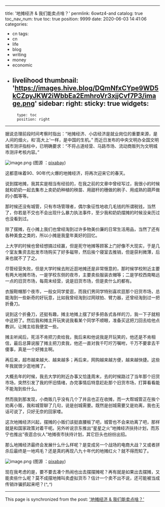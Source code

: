 
---
title: '地摊经济 & 我们能卖点啥？'
permlink: 6owtz4-and
catalog: true
toc_nav_num: true
toc: true
position: 9999
date: 2020-06-03 14:41:06
categories:
- cn
tags:
- cn
- life
- blog
- writing
- money
- economic
- livelihood
thumbnail: 'https://images.hive.blog/DQmNfxCYpe9WD5kCZpyJKW2iWbbEa2EmhroVr3xjjCvf7P3/image.png'
sidebar:
    right:
        sticky: true
widgets:
    -
        type: toc
        position: right
---


据说总理前段时间考察时指出：“地摊经济、小店经济是就业岗位的重要来源，是人间的烟火，和‘高大上’一样，是中国的生机。” 而近日发布的中央文明办全国文明城市测评指标中，已明确要求：“不将占道经营、马路市场、流动商贩列为文明城市测评考核内容。”


![image.png](https://images.hive.blog/DQmNfxCYpe9WD5kCZpyJKW2iWbbEa2EmhroVr3xjjCvf7P3/image.png)
(图源 ：[pixabay](https://pixabay.com/))

这都意味着90、90年代火爆的地摊经济，将再次迎来它的春天。

说到摆地摊，我其实是相当有经验的，在我之前的文章中曾经写过，我很小的时候就和奶奶一起去集市上卖奶奶种植的秧苗、用甜杆的穗做的刷子、用成熟的葫芦做的小瓢等等。

那时候还没有城管，只有市场管理者，偶尔象征性地收几毛钱的所谓税钱，当然了，你若是不交也不会出现什么暴力执法事件，至少我和奶奶摆摊的时候没亲历过也没看到过。

除了摆摊，在小摊上我们也曾经淘到过许多物美价廉的日常生活用品，当然了还有各种美食之类的，所以小摊是我童年美好的回忆。

上大学的时候也曾经想搞过经赢，但是死守地摊等顾客上门好像不大现实，于是几个室友集资去批发市场购买了好多磁带，然后挨个寝室去推销，但是获利微薄，后来也就不了了之。

尽管经营失败，但是大学时候去附近逛地摊还是非常惬意的，那时候学校附近主要有两大地摊市场，一是学校东侧的夜市，主要卖些服装衣帽等；二是学校西南略远一点的旧货市场，每周末经营，说是旧货市场，但是卖什么的都有。

衣服鞋帽那个夜市，一般女同学爱逛，而我们男同学特别喜欢逛那个旧货市场，总能淘到一些新奇的好玩意，比如我曾经淘到过网球拍、臂力器，还曾经淘到过一把折叠刀。

说到这个折叠刀，还挺有趣，摊主地摊上摆了好多把各式各样的刀，我一下子就相中这把了。然后我和摊主开玩笑说我看某个同学不顺眼，准备买这把刀回去给他点教训，让摊主给我便宜一些。

摊主听闻后，死活不肯把刀卖给我，我后来和他说我是开玩笑的，他还是不肯相信，最后总算说服了摊主把刀卖我，他还一直对我千叮咛万嘱咐，千万不要拿去干傻事，真是一个好摊主啊。

再后来，超市越来越大、越来越多；再后来，网购越来越方便，越来越快捷。这些年我就很少逛地摊了。

大概去年的时候，我去大学的附近办事又恰逢周末，去的时候路过了当年那个旧货市场，突然引发了我的怀旧情绪，办完事情后特意赶赴那个旧货市场，打算看看能不能淘到些什么。

然而我到那发现，小商贩几乎没有几个了并且也正在收摊，而一大帮城管正在挨个劝离小贩，我和城管聊了几句，说是创城需要。既然是创城需要又是劝离，我也无话可说了，只好无奈的回家喽。

这次地摊经济兴起，摆摊的小贩们该挺直腰板了吧，城管也不会来劝离了吧，那样就是和国家政策对着干呢。另外听说京东推出“星星之火”地摊经济扶持计划，而苏宁也推出“夜逛合伙人”地摊夜市扶持计划，其它巨头也纷纷出招。

那么地摊经济最终会发展什么什么样呢？是变成另一个战场的电商大战？又或者拼杀后最终是一地鸡毛？还是真的再现八九十年代的地摊红火？就不得而知了。


![image.png](https://images.hive.blog/DQme69qtLBhDWkLeYxDLdapvFkiXSenTuDPjuJVYG2TiiW7/image.png)
(图源 ：[pixabay](https://pixabay.com/))

现在我考虑的是，要不要去凑个热闹也出去摆摆摊呢？再有就是如果出去摆摊，又能卖些什么呢？莫不成摆地摊叫卖虚拟货币？估计一个卖不出不说，还可能被当成传销诈骗抓起来吧？(*^_^*)

- - -

This page is synchronized from the post: ['地摊经济 & 我们能卖点啥？'](https://steemit.com/@oflyhigh/6owtz4-and)
